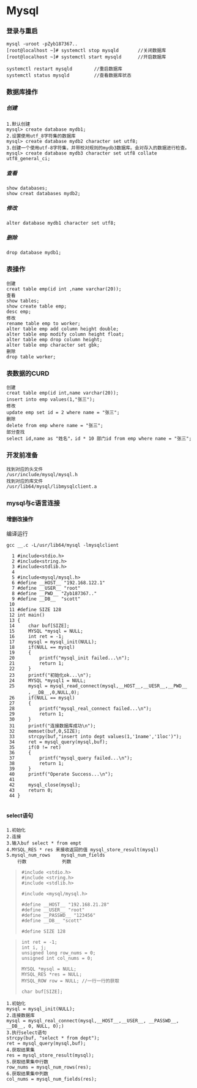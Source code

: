 # Mysql

### 登录与重启

```
mysql -uroot -pZyb187367..
[root@localhost ~]# systemctl stop mysqld  		//关闭数据库
[root@localhost ~]# systemctl start mysqld		//开启数据库
```

```
systemctl restart mysqld		//重启数据库
systemctl status mysqld			//查看数据库状态
```

### 数据库操作

##### 创建

```
1.默认创建
mysql> create database mydb1;
2.设置使用utf_8字符集的数据库
mysql> create database mydb2 character set utf8;
3.创建一个使用utf-8字符集，并带校对规则的mydb3数据库。会对存入的数据进行检查。
mysql> create database mydb3 character set utf8 collate utf8_general_ci;
```

##### 查看

```
show databases;
show creat databases mydb2;
```

##### 修改

```
alter database mydb1 character set utf8;
```

##### 删除

```
drop database mydb1;
```

### 表操作

```
创建
creat table emp(id int ,name varchar(20));
查看
show tables;
show create table emp;
desc emp;
修改
rename table emp to worker;
alter table emp add column height double;
alter table emp modify column height float;
alter table emp drop column height;
alter table emp character set gbk;
删除
drop table worker;

```

### 表数据的CURD

```
创建
creat table emp(id int,name varchar(20));
insert into emp values(1,"张三");
修改
update emp set id = 2 where name = "张三";
删除
delete from emp where name = "张三";
部分查找
select id,name as "姓名"，id * 10 部门id from emp where name = "张三";
```

### 开发前准备

```
找到对应的头文件
/usr/include/mysql/mysql.h
找到对应的库文件
/usr/lib64/mysql/libmysqlclient.a
```

### mysql与c语言连接

#### 增删改操作

编译运行

```
gcc __.c -L/usr/lib64/mysql -lmysqlclient
```



```
  1 #include<stdio.h>
  2 #include<string.h>
  3 #include<stdlib.h>
  4 
  5 #include<mysql/mysql.h>
  6 #define __HOST__ "192.168.122.1"
  7 #define __USER__ "root"
  8 #define __PWD__ "Zyb187367.."
  9 #define __DB__  "scott"
 10 
 11 #define SIZE 128
 12 int main()
 13 {
 14     char buf[SIZE];
 15     MYSQL *mysql = NULL;
 16     int ret = -1;
 17     mysql = mysql_init(NULL);
 18     if(NULL == mysql)
 19     {
 20         printf("mysql_init failed...\n");
 21         return 1;
 22     }
 23     printf("初始化ok...\n");
 24     MYSQL *mysql1 = NULL;
 25     mysql = mysql_read_connect(mysql,__HOST__,__UESR__,__PWD__
 		，__DB__,0,NULL,0);
 26     if(NULL == mysql)
 27     {
 28         printf("mysql_real_connect failed...\n");
 29         return 1;
 30     }
 31     printf("连接数据库成功\n");
 32     memset(buf,0,SIZE);
 33     strcpy(buf,"insert into dept values(1,'1name','1loc')");
 34     ret = mysql_query(mysql,buf);
 35     if(0 != ret)
 36     {
 37         printf("mysql_query failed...\n");
 38         return 1;
 39     }
 40     printf("Operate Success...\n");
 41 
 42     mysql_close(mysql);
 43     return 0;
 44 }


```

#### select语句

```
1.初始化
2.连接
3.输入buf select * from empt
4.MYSQL_RES * res 来接收返回的值 mysql_store_result(mysql)
5.mysql_num_rows	mysql_num_fields
	行数			   列数
```

> ```
> #include <stdio.h>
> #include <string.h>
> #include <stdlib.h>
> 
> #include <mysql/mysql.h>
> 
> #define __HOST__ "192.168.21.28"
> #define __USER__ "root"
> #define __PASSWD__ "123456"
> #define __DB__ "scott"
> 
> #define SIZE 128
> ```

>     int ret = -1;
>     int i, j;
>     unsigned long row_nums = 0;
>     unsigned int col_nums = 0;
>     
>     MYSQL *mysql = NULL;
>     MYSQL_RES *res = NULL;
>     MYSQL_ROW row = NULL; //一行一行的获取
>     
>     char buf[SIZE];

```
1.初始化
mysql = mysql_init(NULL);
2.连接数据库
mysql = mysql_real_connect(mysql,__HOST__,__USER__, __PASSWD__, __DB__, 0, NULL, 0);)
3.执行select语句
strcpy(buf, "select * from dept");
ret = mysql_query(mysql,buf);
4.获取结果集
res = mysql_store_result(mysql);
5.获取结果集中行数
row_nums = mysql_num_rows(res);
6.获取结果集中列数
col_nums = mysql_num_fields(res);
```

